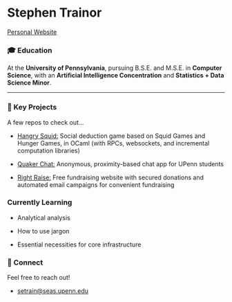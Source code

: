 # Stephen Trainor
[Personal Website](https://osteriastefano.vercel.app/)

### 🎓 Education

At the **University of Pennsylvania**, pursuing B.S.E. and M.S.E. in **Computer Science**, with an **Artificial Intelligence Concentration** and **Statistics + Data Science Minor**.

---

### 🚀 Key Projects

A few repos to check out...

* [Hangry Squid:](https://github.com/fahimmehraj/hangry-squid) Social deduction game based on Squid Games and Hunger Games, in OCaml (with RPCs, websockets, and incremental computation libraries)

* [Quaker Chat:](https://github.com/StephenTrainor/dp-hacks-frontend) Anonymous, proximity-based chat app for UPenn students

* [Right Raise:](https://github.com/StephenTrainor/rightraise) Free fundraising website with secured donations and automated email campaigns for convenient fundraising

### Currently Learning

* Analytical analysis

* How to use jargon

* Essential necessities for core infrastructure

### 🤝 Connect

Feel free to reach out!

* setrain@seas.upenn.edu
